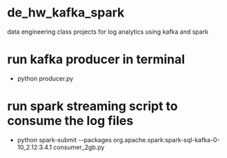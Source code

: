 # de_hw_kafka_spark
data engineering class projects for log analytics using kafka and spark

# run kafka producer in terminal 
- python producer.py
# run spark streaming script to consume the log files 
- python spark-submit --packages org.apache.spark:spark-sql-kafka-0-10_2.12:3.4.1 consumer_2gb.py
